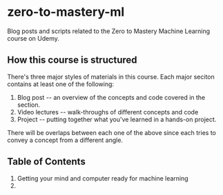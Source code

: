 # zero-to-mastery-ml

Blog posts and scripts related to the Zero to Mastery Machine Learning course on Udemy.

## How this course is structured

There's three major styles of materials in this course. Each major seciton contains at least one of the following:

1. Blog post -- an overview of the concepts and code covered in the section.
2. Video lectures -- walk-throughs of different concepts and code 
3. Project -- putting together what you've learned in a hands-on project.

There will be overlaps between each one of the above since each tries to convey a concept from a different angle.

## Table of Contents

1. Getting your mind and computer ready for machine learning
2. 
